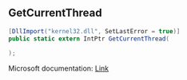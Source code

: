 ## GetCurrentThread

```csharp
[DllImport("kernel32.dll", SetLastError = true)]
public static extern IntPtr GetCurrentThread(
   
);
```

Microsoft documentation: [Link](https://docs.microsoft.com/en-us/windows/win32/api/processthreadsapi/nf-processthreadsapi-getcurrentthread)
